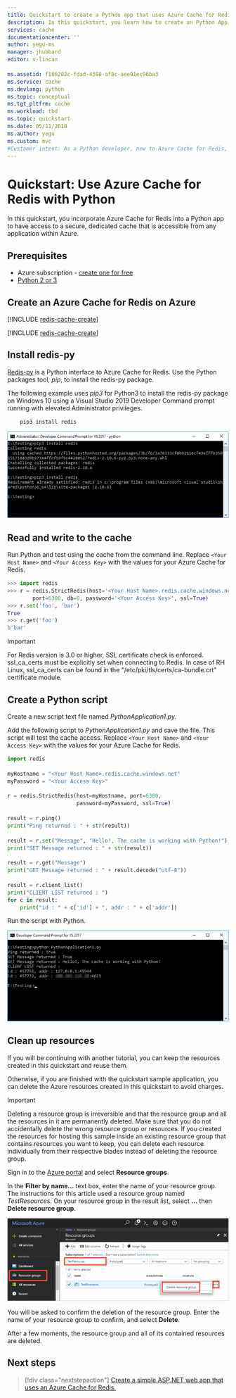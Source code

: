 ```yaml
---
title: Quickstart to create a Python app that uses Azure Cache for Redis | Microsoft Docs
description: In this quickstart, you learn how to create an Python App that uses Azure Cache for Redis
services: cache
documentationcenter: ''
author: yegu-ms
manager: jhubbard
editor: v-lincan

ms.assetid: f186202c-fdad-4398-af8c-aee91ec96ba3
ms.service: cache
ms.devlang: python
ms.topic: conceptual
ms.tgt_pltfrm: cache
ms.workload: tbd
ms.topic: quickstart
ms.date: 05/11/2018
ms.author: yegu
ms.custom: mvc
#Customer intent: As a Python developer, new to Azure Cache for Redis, I want to create a new Python app that uses Azure Cache for Redis.
---
```

# Quickstart: Use Azure Cache for Redis with Python

In this quickstart, you incorporate Azure Cache for Redis into a Python app to have access to a secure, dedicated cache that is accessible from any application within Azure.

## Prerequisites

- Azure subscription - [create one for free](https://azure.microsoft.com/free/)
- [Python 2 or 3](https://www.python.org/downloads/)

## Create an Azure Cache for Redis on Azure
[!INCLUDE [redis-cache-create](../../includes/redis-cache-create.md)]

[!INCLUDE [redis-cache-create](../../includes/redis-cache-access-keys.md)]

## Install redis-py

[Redis-py](https://github.com/andymccurdy/redis-py) is a Python interface to Azure Cache for Redis. Use the Python packages tool, *pip*, to install the redis-py package. 

The following example uses *pip3* for Python3 to install the redis-py package on Windows 10 using a Visual Studio 2019 Developer Command prompt running with elevated Administrator privileges.

```python
    pip3 install redis
```

![Install the redis-py Python interface to Azure Cache for Redis](./media/cache-python-get-started/cache-python-install-redis-py.png)


## Read and write to the cache

Run Python and test using the cache from the command line. Replace `<Your Host Name>` and `<Your Access Key>` with the values for your Azure Cache for Redis. 

```python
>>> import redis
>>> r = redis.StrictRedis(host='<Your Host Name>.redis.cache.windows.net',
        port=6380, db=0, password='<Your Access Key>', ssl=True)
>>> r.set('foo', 'bar')
True
>>> r.get('foo')
b'bar'
```

> [!IMPORTANT]
> For Redis version is 3.0 or higher, SSL certificate check is enforced. ssl_ca_certs must be explicitly set when connecting to Redis. In case of RH Linux, ssl_ca_certs can be found in the "/etc/pki/tls/certs/ca-bundle.crt" certificate module.

## Create a Python script

Create a new script text file named *PythonApplication1.py*.

Add the following script to *PythonApplication1.py* and save the file. This script will test the cache access. Replace `<Your Host Name>` and `<Your Access Key>` with the values for your Azure Cache for Redis. 

```python
import redis

myHostname = "<Your Host Name>.redis.cache.windows.net"
myPassword = "<Your Access Key>"

r = redis.StrictRedis(host=myHostname, port=6380,
                      password=myPassword, ssl=True)

result = r.ping()
print("Ping returned : " + str(result))

result = r.set("Message", "Hello!, The cache is working with Python!")
print("SET Message returned : " + str(result))

result = r.get("Message")
print("GET Message returned : " + result.decode("utf-8"))

result = r.client_list()
print("CLIENT LIST returned : ")
for c in result:
    print("id : " + c['id'] + ", addr : " + c['addr'])
```

Run the script with Python.

![Run Python script to test cache access in Azure Cache for Redis](./media/cache-python-get-started/cache-python-completed.png)


## Clean up resources

If you will be continuing with another tutorial, you can keep the resources created in this quickstart and reuse them.

Otherwise, if you are finished with the quickstart sample application, you can delete the Azure resources created in this quickstart to avoid charges. 

> [!IMPORTANT]
> Deleting a resource group is irreversible and that the resource group and all the resources in it are permanently deleted. Make sure that you do not accidentally delete the wrong resource group or resources. If you created the resources for hosting this sample inside an existing resource group that contains resources you want to keep, you can delete each resource individually from their respective blades instead of deleting the resource group.
>

Sign in to the [Azure portal](https://portal.azure.com) and select **Resource groups**.

In the **Filter by name...** text box, enter the name of your resource group. The instructions for this article used a resource group named *TestResources*. On your resource group in the result list, select **...** then **Delete resource group**.

![Delete your quickstart resource group for Azure Cache for Redis](./media/cache-web-app-howto/delete-your-resource-group-for-azure-cache-for-redis.png)

You will be asked to confirm the deletion of the resource group. Enter the name of your resource group to confirm, and select **Delete**.

After a few moments, the resource group and all of its contained resources are deleted.

## Next steps

> [!div class="nextstepaction"]
> [Create a simple ASP.NET web app that uses an Azure Cache for Redis.](./cache-web-app-howto.md)

<!--Image references-->
[1]: ./media/cache-python-get-started/redis-cache-new-cache-menu.png
[2]: ./media/cache-python-get-started/redis-cache-cache-create.png
